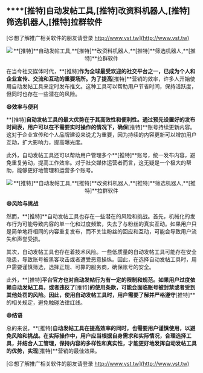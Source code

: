 ## ****[推特]**自动发帖工具,**[推特]**改资料机器人,**[推特]**筛选机器人,**[推特]**拉群软件**

[😍想了解推广相关软件的朋友请登录 http://www.vst.tw](http://www.vst.tw)

 <center><img src="https://vst.tw/MP4/tuiguang/png/8.png" alt="**[推特]**自动发帖工具,**[推特]**改资料机器人,**[推特]**筛选机器人,**[推特]**拉群软件"></center>

在当今社交媒体时代，**[推特]**作为全球最受欢迎的社交平台之一，已成为个人和企业宣传、交流和互动的重要场所。为了提高**[推特]**营销的效率，许多人开始使用自动发帖工具来定时发布推文。这种工具可以帮助用户节省时间，保持活跃度，但同时也存在一些潜在的风险。

**😄效率与便利**

**[推特]**自动发帖工具的最大优势在于其高效性和便利性。通过预先设置好的发布时间表，用户可以在不需要实时操作的情况下，确保**[推特]**账号持续更新内容。这对于企业宣传和个人品牌建设来说尤为重要，因为持续的内容更新可以增加用户互动，扩大影响力，提高曝光度。

此外，自动发帖工具还可以帮助用户管理多个**[推特]**账号，统一发布内容，避免重复劳动，提高工作效率。对于社交媒体运营者而言，这无疑是一个极大的帮助，能够更好地管理和运营多个账号。

 <center><img src="https://vst.tw/MP4/tuiguang/png/0.png" alt="**[推特]**自动发帖工具,**[推特]**改资料机器人,**[推特]**筛选机器人,**[推特]**拉群软件"></center>

**😄风险与挑战**

然而，**[推特]**自动发帖工具也存在一些潜在的风险和挑战。首先，机械化的发布行为可能导致内容的单一化和过度频繁，失去了与粉丝的真实互动。如果用户只是简单地将相同的内容重复发布，而不关注粉丝的回应和互动，可能会导致用户流失和声誉受损。

其次，自动发帖工具也存在着技术风险。一些低质量的自动发帖工具可能存在安全隐患，导致账号被黑客攻击或者遭受恶意操纵。因此，在选择自动发帖工具时，用户需要谨慎筛选，选择正规、可靠的服务商，确保账号的安全。

此外，**[推特]**平台官方也对自动发帖行为有一定的限制和规范。如果用户过度依赖自动发帖工具，或者违反了**[推特]**的使用条款，可能会面临账号被封禁或者受到其他处罚的风险。因此，使用自动发帖工具时，用户需要了解并严格遵守**[推特]**的相关规定，避免触碰法律红线。

**😄结语**

总的来说，**[推特]**自动发帖工具在提高效率的同时，也需要用户谨慎使用，以避免风险和挑战。在实际操作中，用户应当根据自身需求和实际情况，合理选择工具，并结合人工管理，保持内容的多样性和真实性，才能更好地发挥自动发帖工具的优势，实现**[推特]**营销的最佳效果。

[😍想了解推广相关软件的朋友请登录 http://www.vst.tw](http://www.vst.tw)



